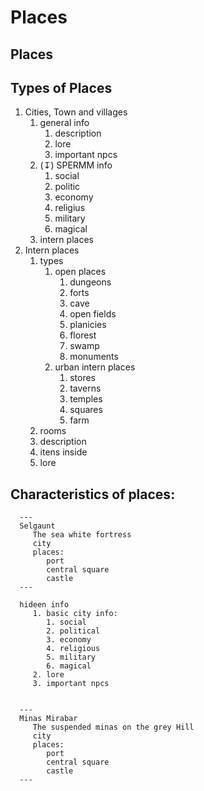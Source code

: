 # Places

## Places 

## Types of Places

1. Cities, Town and villages
   1. general info
      1. description
      2. lore
      3. important npcs
   2. (↧) SPERMM info
      1. social
      2. politic
      3. economy
      4. religius
      5. military
      6. magical
   3. intern places
2. Intern places 
   1. types
      1. open places
         1. dungeons
         2. forts
         3. cave
         4. open fields
         5. planicies
         6. florest
         7. swamp
         8. monuments
      2. urban intern places
         1. stores
         2. taverns
         3. temples
         4. squares
         5. farm
   2. rooms
   3. description
   4. itens inside
   5. lore

## Characteristics of places:

      ---
      Selgaunt
         The sea white fortress
         city
         places:
            port
            central square
            castle
      ---

      hideen info
         1. basic city info:
            1. social
            2. political
            3. economy
            4. religious
            5. military
            6. magical
         2. lore
         3. important npcs


      ---
      Minas Mirabar
         The suspended minas on the grey Hill
         city
         places:
            port
            central square
            castle
      ---


